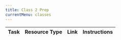 ```yaml
---
title: Class 2 Prep
currentMenu: classes
---
```


Task | Resource Type | Link | Instructions
|----|---------------|------|-------------|
